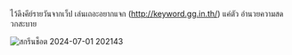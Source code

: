 ไว้ดึงคีย์รายวันจากเว็ป เล่นเถอะอยากแจก (http://keyword.gg.in.th/) แค่ตัว อำนวยความสดวกสะบาย


![สกรีนช็อต 2024-07-01 202143](https://github.com/serizava01/KeyItemSF/assets/75908731/52b11ac0-cd5f-47e2-b094-6df011fd30b7)
